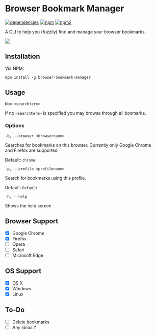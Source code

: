 # Browser Bookmark Manager

[![dependencies](https://david-dm.org/dj-hedgehog/browser-bookmark-manager.svg)](https://david-dm.org/dj-hedgehog/browser-bookmark-manager)
[![npm](https://img.shields.io/npm/v/browser-bookmark-manager.svg?maxAge=2592000)](https://www.npmjs.com/package/browser-bookmark-manager)
[![npm2](https://img.shields.io/npm/dt/browser-bookmark-manager.svg?maxAge=2592000)](https://www.npmjs.com/package/browser-bookmark-manager)

A CLI to help you (fuzzily) find and manage your browser bookmarks.

![](assets/bbm-search.png)

## Installation

Via NPM:
```
npm install -g browser-bookmark-manager
```

## Usage

```
bbm <searchterm>
```

If no `<searchterm>` is specified you may browse through all boomarks.

### Options


```
-b, --browser <browsername>
```
Searches for bookmarks on this browser. Currently only Google Chrome and Firefox are supported

Default: `chrome`


```
-p, --profile <profilename>
```
Search for bookmarks using this profile.

Default: `Default`

```
-h, --help
```
Shows the help screen

## Browser Support

- [x] Google Chrome
- [x] Firefox
- [ ] Opera
- [ ] Safari
- [ ] Microsoft Edge

## OS Support

- [x] OS X
- [x] Windows
- [x] Linux

## To-Do

- [ ] Delete bookmarks
- [ ] *Any ideas ?*
